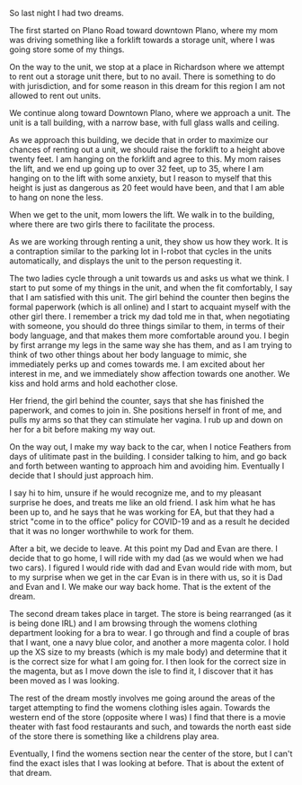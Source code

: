 So last night I had two dreams.

The first started on Plano Road toward downtown Plano, where my mom was driving
something like a forklift towards a storage unit, where I was going store some
of my things.

On the way to the unit, we stop at a place in Richardson where we attempt to
rent out a storage unit there, but to no avail. There is something to do with
jurisdiction, and for some reason in this dream for this region I am not
allowed to rent out units.

We continue along toward Downtown Plano, where we approach a unit. The unit is
a tall building, with a narrow base, with full glass walls and ceiling.

As we approach this building, we decide that in order to maximize our chances
of renting out a unit, we should raise the forklift to a height above twenty
feet. I am hanging on the forklift and agree to this. My mom raises the lift,
and we end up going up to over 32 feet, up to 35, where I am hanging on to the
lift with some anxiety, but I reason to myself that this height is just as
dangerous as 20 feet would have been, and that I am able to hang on none the
less.

When we get to the unit, mom lowers the lift. We walk in to the building, where
there are two girls there to facilitate the process.

As we are working through renting a unit, they show us how they work. It is a
contraption similar to the parking lot in I-robot that cycles in the units
automatically, and displays the unit to the person requesting it.

The two ladies cycle through a unit towards us and asks us what we think. I
start to put some of my things in the unit, and when the fit comfortably, I say
that I am satisfied with this unit. The girl behind the counter then begins the
formal paperwork (which is all online) and I start to acquaint myself with the
other girl there. I remember a trick my dad told me in that, when negotiating
with someone, you should do three things similar to them, in terms of their
body language, and that makes them more comfortable around you. I begin by
first arrange my legs in the same way she has them, and as I am trying to think
of two other things about her body language to mimic, she immediately perks up
and comes towards me. I am excited about her interest in me, and we immediately
show affection towards one another. We kiss and hold arms and hold eachother
close.

Her friend, the girl behind the counter, says that she has finished the
paperwork, and comes to join in. She positions herself in front of me, and
pulls my arms so that they can stimulate her vagina. I rub up and down on her
for a bit before making my way out.

On the way out, I make my way back to the car, when I notice Feathers from days
of ulitimate past in the building. I consider talking to him, and go back and
forth between wanting to approach him and avoiding him. Eventually I decide
that I should just approach him.

I say hi to him, unsure if he would recognize me, and to my pleasant surprise
he does, and treats me like an old friend. I ask him what he has been up to,
and he says that he was working for EA, but that they had a strict "come in to
the office" policy for COVID-19 and as a result he decided that it was no
longer worthwhile to work for them.

After a bit, we decide to leave. At this point my Dad and Evan are there. I
decide that to go home, I will ride with my dad (as we would when we had two
cars). I figured I would ride with dad and Evan would ride with mom, but to my
surprise when we get in the car Evan is in there with us, so it is Dad and Evan
and I. We make our way back home. That is the extent of the dream.

The second dream takes place in target. The store is being rearranged (as it is
being done IRL) and I am browsing through the womens clothing department
looking for a bra to wear. I go through and find a couple of bras that I want,
one a navy blue color, and another a more magenta color. I hold up the XS size
to my breasts (which is my male body) and determine that it is the correct size
for what I am going for. I then look for the correct size in the magenta, but
as I move down the isle to find it, I discover that it has been moved as I was
looking.

The rest of the dream mostly involves me going around the areas of the target
attempting to find the womens clothing isles again. Towards the western end of
the store (opposite where I was) I find that there is a movie theater with fast
food restaurants and such, and towards the north east side of the store there
is something like a childrens play area.

Eventually, I find the womens section near the center of the store, but I can't
find the exact isles that I was looking at before. That is about the extent of
that dream.
